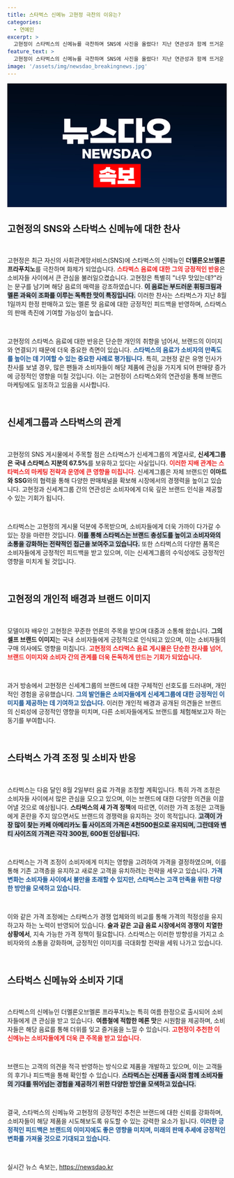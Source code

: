 ```yaml
---
title: 스타벅스 신메뉴 고현정 극찬의 이유는?
categories:
  - 연예인
excerpt: >
  고현정이 스타벅스의 신메뉴를 극찬하며 SNS에 사진을 올렸다! 지난 연관성과 함께 뜨거운 반응을 일으키는 그의 표현 속에는 어떤 숨은 의미가? 클릭해서 알아보세요!
feature_text: >
  고현정이 스타벅스의 신메뉴를 극찬하며 SNS에 사진을 올렸다! 지난 연관성과 함께 뜨거운 반응을 일으키는 그의 표현 속에는 어떤 숨은 의미가? 클릭해서 알아보세요!
image: '/assets/img/newsdao_breakingnews.jpg'
---
```


<p><img src="/assets/img/newsdao_breakingnews.jpg" alt="bookingtag 속보" /></p>

<h2 data-ke-size="size26">고현정의 SNS와 스타벅스 신메뉴에 대한 찬사</h2>

<p data-ke-size="size16">&nbsp;</p>

<p>고현정은 최근 자신의 사회관계망서비스(SNS)에 스타벅스의 신메뉴인 <b>더멜론오브멜론 프라푸치노</b>를 극찬하며 화제가 되었습니다. <b><span style="color: #ee2323;">스타벅스 음료에 대한 그의 긍정적인 반응</span></b>은 소비자들 사이에서 큰 관심을 불러일으켰습니다. 고현정은 특별히 "너무 맛있는데?"라는 문구를 남기며 해당 음료의 매력을 강조하였습니다. <b><span style="background-color: #21538527;">이 음료는 부드러운 휘핑크림과 멜론 과육이 조화를 이루는 독특한 맛이 특징입니다.</span></b> 이러한 찬사는 스타벅스가 지난 8월 1일까지 한정 판매하고 있는 멜론 맛 음료에 대한 긍정적인 피드백을 반영하며, 스타벅스의 판매 촉진에 기여할 가능성이 높습니다. </p>

<p data-ke-size="size16">&nbsp;</p>

<p>고현정의 스타벅스 음료에 대한 반응은 단순한 개인의 취향을 넘어서, 브랜드의 이미지와 연결되기 때문에 더욱 중요한 측면이 있습니다. <b><span style="color: #1a5490;">스타벅스의 음료가 소비자의 만족도를 높이는 데 기여할 수 있는 중요한 사례로 평가됩니다.</span></b> 특히, 고현정 같은 유명 인사가 찬사를 보낼 경우, 많은 팬들과 소비자들이 해당 제품에 관심을 가지게 되어 판매량 증가에 긍정적인 영향을 미칠 것입니다. 이는 고현정이 스타벅스와의 연관성을 통해 브랜드 마케팅에도 일조하고 있음을 시사합니다.</p>

<p data-ke-size="size16">&nbsp;</p>

<h2 data-ke-size="size26">신세계그룹과 스타벅스의 관계</h2>

<p data-ke-size="size16">&nbsp;</p>

<p>고현정의 SNS 게시물에서 주목할 점은 스타벅스가 신세계그룹의 계열사로, <b>신세계그룹은 국내 스타벅스 지분의 67.5%</b>를 보유하고 있다는 사실입니다. <b><span style="color: #ee2323;">이러한 지배 관계는 스타벅스의 마케팅 전략과 운영에 큰 영향을 미칩니다.</span></b> 신세계그룹은 자체 브랜드인 <b>이마트와 SSG</b>와의 협력을 통해 다양한 판매채널을 확보해 시장에서의 경쟁력을 높이고 있습니다. 고현정과 신세계그룹 간의 연관성은 소비자에게 더욱 깊은 브랜드 인식을 제공할 수 있는 기회가 됩니다. </p>

<p data-ke-size="size16">&nbsp;</p>

<p>스타벅스는 고현정의 게시물 덕분에 주목받으며, 소비자들에게 더욱 가까이 다가갈 수 있는 장을 마련한 것입니다. <b><span style="background-color: #21538527;">이를 통해 스타벅스는 브랜드 충성도를 높이고 소비자와의 소통을 강화하는 전략적인 접근을 보여주고 있습니다.</span></b> 또한 스타벅스의 다양한 품목은 소비자들에게 긍정적인 피드백을 받고 있으며, 이는 신세계그룹의 수익성에도 긍정적인 영향을 미치게 될 것입니다. </p>

<p data-ke-size="size16">&nbsp;</p>

<h2 data-ke-size="size26">고현정의 개인적 배경과 브랜드 이미지</h2>

<p data-ke-size="size16">&nbsp;</p>

<p>모델이자 배우인 고현정은 꾸준한 언론의 주목을 받으며 대중과 소통해 왔습니다. <b>그의 셀프 브랜드 이미지</b>는 국내 소비자들에게 긍정적으로 인식되고 있으며, 이는 소비자들의 구매 의사에도 영향을 미칩니다. <b><span style="color: #ee2323;">고현정의 스타벅스 음료 게시물은 단순한 찬사를 넘어, 브랜드 이미지와 소비자 간의 관계를 더욱 돈독하게 만드는 기회가 되었습니다.</span></b> </p>

<p data-ke-size="size16">&nbsp;</p>

<p>과거 방송에서 고현정은 신세계그룹의 브랜드에 대한 구체적인 선호도를 드러내며, 개인적인 경험을 공유했습니다. <b><span style="color: #1a5490;">그의 발언들은 소비자들에게 신세계그룹에 대한 긍정적인 이미지를 제공하는 데 기여하고 있습니다.</span></b> 이러한 개인적 배경과 공개된 의견들은 브랜드의 신뢰성에 긍정적인 영향을 미치며, 다른 소비자들에게도 브랜드를 체험해보고자 하는 동기를 부여합니다.</p>

<p data-ke-size="size16">&nbsp;</p>

<h2 data-ke-size="size26">스타벅스 가격 조정 및 소비자 반응</h2>

<p data-ke-size="size16">&nbsp;</p>

<p>스타벅스는 다음 달인 8월 2일부터 음료 가격을 조정할 계획입니다. 특히 가격 조정은 소비자들 사이에서 많은 관심을 모으고 있으며, 이는 브랜드에 대한 다양한 의견을 이끌어낼 것으로 예상됩니다. <b>스타벅스의 새 가격 정책</b>에 따르면, 이러한 가격 조정은 고객들에게 혼란을 주지 않으면서도 브랜드의 경쟁력을 유지하는 것이 목적입니다. <b><span style="background-color: #21538527;">고객이 가장 많이 찾는 카페 아메리카노 톨 사이즈의 가격은 4천500원으로 유지되며, 그란데와 벤티 사이즈의 가격은 각각 300원, 600원 인상됩니다.</span></b></p>

<p data-ke-size="size16">&nbsp;</p>

<p>스타벅스는 가격 조정이 소비자에게 미치는 영향을 고려하여 가격을 결정하였으며, 이를 통해 기존 고객층을 유지하고 새로운 고객을 유치하려는 전략을 세우고 있습니다. <b><span style="color: #1a5490;">가격 변화는 소비자들 사이에서 불만을 초래할 수 있지만, 스타벅스는 고객 만족을 위한 다양한 방안을 모색하고 있습니다.</span></b> </p>

<p data-ke-size="size16">&nbsp;</p>

<p>이와 같은 가격 조정에는 스타벅스가 경쟁 업체와의 비교를 통해 가격의 적정성을 유지하고자 하는 노력이 반영되어 있습니다. <b>술과 같은 고급 음료 시장에서의 경쟁이 치열한 상황에서</b>, 지속 가능한 가격 정책이 필요합니다. 스타벅스는 이러한 방향성을 가지고 소비자와의 소통을 강화하며, 긍정적인 이미지를 극대화할 전략을 세워 나가고 있습니다.</p>

<p data-ke-size="size16">&nbsp;</p>

<h2 data-ke-size="size26">스타벅스 신메뉴와 소비자 기대</h2>

<p data-ke-size="size16">&nbsp;</p>

<p>스타벅스의 신메뉴인 더멜론오브멜론 프라푸치노는 특히 여름 한정으로 출시되어 소비자들에게 큰 관심을 받고 있습니다. <b>여름철에 적합한 메론 맛</b>은 시원함을 제공하며, 소비자들은 해당 음료를 통해 더위를 잊고 즐거움을 느낄 수 있습니다. <b><span style="color: #ee2323;">고현정이 추천한 이 신메뉴는 소비자들에게 더욱 큰 주목을 받고 있습니다.</span></b> </p>

<p data-ke-size="size16">&nbsp;</p>

<p>브랜드는 고객의 의견을 적극 반영하는 방식으로 제품을 개발하고 있으며, 이는 고객들의 후기나 피드백을 통해 확인할 수 있습니다. <b><span style="background-color: #21538527;">스타벅스는 신제품 출시와 함께 소비자들의 기대를 뛰어넘는 경험을 제공하기 위한 다양한 방안을 모색하고 있습니다.</span></b> </p>

<p data-ke-size="size16">&nbsp;</p>

<p>결국, 스타벅스의 신메뉴와 고현정의 긍정적인 추천은 브랜드에 대한 신뢰를 강화하며, 소비자들이 해당 제품을 시도해보도록 유도할 수 있는 강력한 요소가 됩니다. <b><span style="color: #1a5490;">이러한 긍정적인 피드백은 브랜드의 이미지에도 좋은 영향을 미치며, 미래의 판매 추세에 긍정적인 변화를 가져올 것으로 기대되고 있습니다.</span></b></p>

<p data-ke-size="size16">&nbsp;</p>
실시간 뉴스 속보는, <a href="https://newsdao.kr" rel="dofollow">https://newsdao.kr</a>


